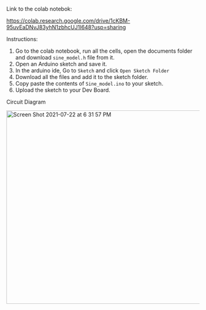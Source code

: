 Link to the colab notebok:

https://colab.research.google.com/drive/1cKBM-95uvEaDNvJ83yhN1zbhcUJ1I648?usp=sharing


Instructions:

1. Go to the colab notebook, run all the cells, open the documents folder and download  `sine_model.h` file from it.
2. Open an Arduino sketch and save it.
3. In the arduino ide, Go to `Sketch` and click `Open Sketch Folder`
4. Download all the files and add it to the sketch folder.
5. Copy paste the contents of `Sine_model.ino` to your sketch.
6. Upload the sketch to your Dev Board.


Circuit Diagram

<img width="505" alt="Screen Shot 2021-07-22 at 6 31 57 PM" src="https://user-images.githubusercontent.com/72989277/126643511-0666a669-3ff9-457a-b000-bf8d73ec0679.png">

